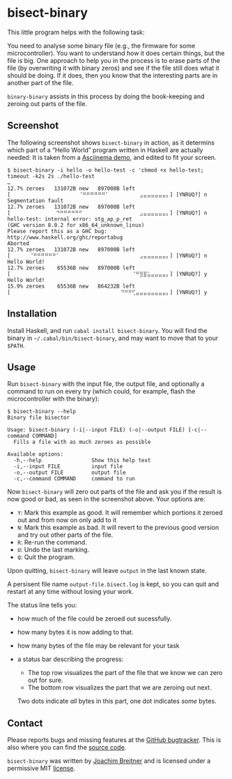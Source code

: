 bisect-binary
=============

This little program helps with the following task:

You need to analyse some binary file (e.g., the firmware for some
microcontroller). You want to understand how it does certain things, but the
file is big. One approach to help you in the process is to erase parts of the file
(by overwriting it with binary zeros) and see if the file still does what it
should be doing. If it does, then you know that the interesting parts are in
another part of the file.

`binary-binary` assists in this process by doing the book-keeping and zeroing
out parts of the file.


Screenshot
----------

The following screenshot shows `bisect-binary` in action, as it determins which
part of a “Hello World” program written in Haskell are actually needed:
It is taken from a [Asciinema demo], and edited to fit your screen.

```
$ bisect-binary -i hello -o hello-test -c 'chmod +x hello-test; timeout -k2s 2s ./hello-test
…
12.7% zeroes   131072B new   897000B left  [⠀⠀⠀⠀⠀⠀⠀⠀⠀⠀⠀⠀⠀⠀⠀⠀⠀⠀⠈⠛⠛⠛⠛⠛⠛⠁⠀⠀⠀⠀⠀⠀⠀⠀⣠⣤⣤⣤⣤⣤⣤⡄] [YNRUQ?] n
Segmentation fault
12.7% zeroes   131072B new   897000B left  [⠀⠀⠀⠀⠀⠀⠀⠀⠀⠀⠀⠀⠙⠛⠛⠛⠛⠛⠋⠀⠀⠀⠀⠀⠀⠀⠀⠀⠀⠀⠀⠀⠀⠀⣠⣤⣤⣤⣤⣤⣤⡄] [YNRUQ?] n
hello-test: internal error: stg_ap_p_ret
(GHC version 8.0.2 for x86_64_unknown_linux)
Please report this as a GHC bug:  http://www.haskell.org/ghc/reportabug
Aborted
12.7% zeroes   131072B new   897000B left  [⠀⠀⠀⠀⠀⠈⠛⠛⠛⠛⠛⠛⠁⠀⠀⠀⠀⠀⠀⠀⠀⠀⠀⠀⠀⠀⠀⠀⠀⠀⠀⠀⠀⠀⣠⣤⣤⣤⣤⣤⣤⡄] [YNRUQ?] n
Hello World!
12.7% zeroes    65536B new   897000B left  [⠀⠀⠀⠀⠀⠀⠀⠀⠀⠀⠀⠀⠀⠀⠀⠀⠀⠀⠀⠀⠀⠀⠀⠀⠀⠀⠀⠀⠀⠀⠀⠀⠈⠛⣻⣿⣥⣤⣤⣤⣤⡄] [YNRUQ?] y
Hello World!
15.9% zeroes    65536B new   864232B left  [⠀⠀⠀⠀⠀⠀⠀⠀⠀⠀⠀⠀⠀⠀⠀⠀⠀⠀⠀⠀⠀⠀⠀⠀⠀⠀⠀⠀⠀⠙⠛⠛⢋⣤⣤⣤⣤⣤⣤⣤⣤⡄] [YNRUQ?] y
```

[Asciinema demo]: https://asciinema.org/a/7FcXeDU1BTa0SvynqSLezuaQ0?speed=2

Installation
------------

Install Haskell, and run `cabal install bisect-binary`. You will find the
binary in `~/.cabal/bin/bisect-binary`, and may want to move that to your
`$PATH`.

Usage
-----

Run `bisect-binary` with the input file, the output file, and optionally a
command to run on every try (which could, for example, flash the
microcontroller with the binary):

```
$ bisect-binary --help
Binary file bisector

Usage: bisect-binary (-i|--input FILE) (-o|--output FILE) [-c|--command COMMAND]
  Fills a file with as much zeroes as possible

Available options:
  -h,--help                Show this help text
  -i,--input FILE          input file
  -o,--output FILE         output file
  -c,--command COMMAND     command to run
```

Now `bisect-binary` will zero out parts of the file and ask you if the result is
now good or bad, as seen in the screenshot above. Your options are:

 * `Y`: Mark this example as good. It will remember which portions it zeroed out and from now
        on only add to it
 * `N`: Mark this example as bad. It will revert to the previous good version and try out
        other parts of the file.
 * `R`: Re-run the command.
 * `U`: Undo the last marking.
 * `Q`: Quit the program.

Upon quitting, `bisect-binary` will leave `output` in the last known state.

A persisent file name `output-file.bisect.log` is kept, so you can quit and
restart at any time without losing your work.

The status line tells you:
 * how much of the file could be zeroed out sucessfully.
 * how many bytes it is now adding to that.
 * how many bytes of the file may be relevant for your task
 * a status bar describing the progress:

   * The top row visualizes the part of the file that we know we can zero out for sure.
   * The bottom row visualizes the part that we are zeroing out next.

   Two dots indicate _all_ bytes in this part, one dot indicates _some_ bytes.

Contact
-------

Please reports bugs and missing features at the [GitHub bugtracker]. This is
also where you can find the [source code].

`bisect-binary` was written by [Joachim Breitner] and is licensed under a permissive MIT
[license].

[GitHub bugtracker]: https://github.com/nomeata/bisect-binary/issues
[source code]: https://github.com/nomeata/bisect-binary
[Joachim Breitner]: http://www.joachim-breitner.de/
[license]: https://github.com/nomeata/gipeda/blob/LICENSE

